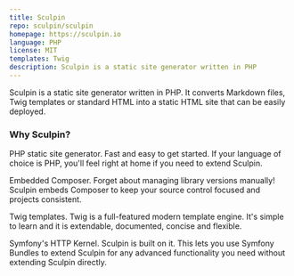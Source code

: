 ```yaml
---
title: Sculpin
repo: sculpin/sculpin
homepage: https://sculpin.io
language: PHP
license: MIT
templates: Twig
description: Sculpin is a static site generator written in PHP
---
```


Sculpin is a static site generator written in PHP. It converts Markdown files, Twig templates or standard HTML into a static HTML site that can be easily deployed.

### Why Sculpin?

PHP static site generator. Fast and easy to get started. If your language of choice is PHP, you'll feel right at home if you need to extend Sculpin.

Embedded Composer. Forget about managing library versions manually! Sculpin embeds Composer to keep your source control focused and projects consistent.

Twig templates. Twig is a full-featured modern template engine. It's simple to learn and it is extendable, documented, concise and flexible.

Symfony's HTTP Kernel. Sculpin is built on it. This lets you use Symfony Bundles to extend Sculpin for any advanced functionality you need without extending Sculpin directly.
